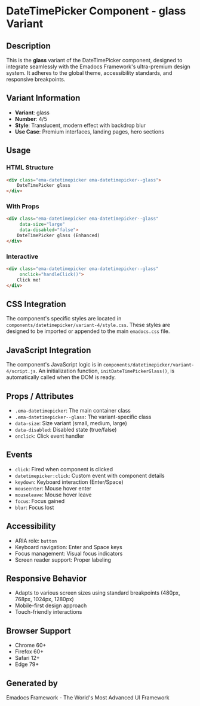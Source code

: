 # DateTimePicker Component - glass Variant

## Description
This is the **glass** variant of the DateTimePicker component, designed to integrate seamlessly with the Emadocs Framework's ultra-premium design system. It adheres to the global theme, accessibility standards, and responsive breakpoints.

## Variant Information
- **Variant**: glass
- **Number**: 4/5
- **Style**: Translucent, modern effect with backdrop blur
- **Use Case**: Premium interfaces, landing pages, hero sections

## Usage

### HTML Structure
```html
<div class="ema-datetimepicker ema-datetimepicker--glass">
    DateTimePicker glass
</div>
```

### With Props
```html
<div class="ema-datetimepicker ema-datetimepicker--glass" 
     data-size="large" 
     data-disabled="false">
    DateTimePicker glass (Enhanced)
</div>
```

### Interactive
```html
<div class="ema-datetimepicker ema-datetimepicker--glass" 
     onclick="handleClick()">
    Click me!
</div>
```

## CSS Integration
The component's specific styles are located in `components/datetimepicker/variant-4/style.css`. These styles are designed to be imported or appended to the main `emadocs.css` file.

## JavaScript Integration
The component's JavaScript logic is in `components/datetimepicker/variant-4/script.js`. An initialization function, `initDateTimePickerGlass()`, is automatically called when the DOM is ready.

## Props / Attributes
- `.ema-datetimepicker`: The main container class
- `.ema-datetimepicker--glass`: The variant-specific class
- `data-size`: Size variant (small, medium, large)
- `data-disabled`: Disabled state (true/false)
- `onclick`: Click event handler

## Events
- `click`: Fired when component is clicked
- `datetimepicker:click`: Custom event with component details
- `keydown`: Keyboard interaction (Enter/Space)
- `mouseenter`: Mouse hover enter
- `mouseleave`: Mouse hover leave
- `focus`: Focus gained
- `blur`: Focus lost

## Accessibility
- ARIA role: `button`
- Keyboard navigation: Enter and Space keys
- Focus management: Visual focus indicators
- Screen reader support: Proper labeling

## Responsive Behavior
- Adapts to various screen sizes using standard breakpoints (480px, 768px, 1024px, 1280px)
- Mobile-first design approach
- Touch-friendly interactions

## Browser Support
- Chrome 60+
- Firefox 60+
- Safari 12+
- Edge 79+

## Generated by
Emadocs Framework - The World's Most Advanced UI Framework
